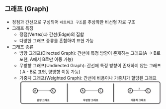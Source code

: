 ## 그래프 (Graph)
- 정점과 간선으로 구성되어 `네트워크 구조`를 추상화한 비선형 자료 구조
- 그래프 특징
    - 정점(Vertex)과 간선(Edge)의 집합
    - 다양한 그래프 종류를 혼합하여 표현 가능
- 그래프 종류
    - 방향 그래프(Directed Graph): 간선에 특정 방향이 존재하는 그래프(A → B로 포현, A에서 B로만 이동 가능)
    - 무방향 그래프(Undirected Graph): 간선에 특정 방향이 존재하지 않는 그래프 ( A - B로 표현, 양방향 이동 가능)
    - 가중치 그래프(Weighted Graph): 간선에 비용이나 가중치가 할당된 그래프
    ![img](../../images/Graph.PNG)
